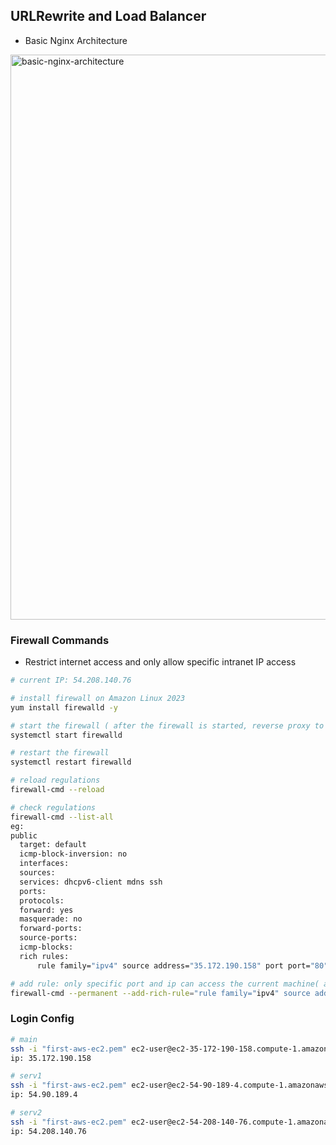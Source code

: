 ## URLRewrite and Load Balancer

- Basic Nginx Architecture

<img width="904" alt="basic-nginx-architecture" src="https://github.com/tjcchen/nginx-best-practice/assets/6133656/4e9dc32a-090a-4bd5-be27-715c9b619a00">


### Firewall Commands

- Restrict internet access and only allow specific intranet IP access

```bash
# current IP: 54.208.140.76

# install firewall on Amazon Linux 2023
yum install firewalld -y

# start the firewall ( after the firewall is started, reverse proxy to this machine cannot be accessed )
systemctl start firewalld

# restart the firewall
systemctl restart firewalld

# reload regulations
firewall-cmd --reload

# check regulations
firewall-cmd --list-all
eg:
public
  target: default
  icmp-block-inversion: no
  interfaces:
  sources:
  services: dhcpv6-client mdns ssh
  ports:
  protocols:
  forward: yes
  masquerade: no
  forward-ports:
  source-ports:
  icmp-blocks:
  rich rules:
	  rule family="ipv4" source address="35.172.190.158" port port="80" protocol="tcp" accept

# add rule: only specific port and ip can access the current machine( after configuration, firewall reload is needed )
firewall-cmd --permanent --add-rich-rule="rule family="ipv4" source address="35.172.190.158" port protocol="tcp" port="80" accept"
```

### Login Config
```bash
# main
ssh -i "first-aws-ec2.pem" ec2-user@ec2-35-172-190-158.compute-1.amazonaws.com
ip: 35.172.190.158

# serv1
ssh -i "first-aws-ec2.pem" ec2-user@ec2-54-90-189-4.compute-1.amazonaws.com
ip: 54.90.189.4

# serv2
ssh -i "first-aws-ec2.pem" ec2-user@ec2-54-208-140-76.compute-1.amazonaws.com
ip: 54.208.140.76
```
